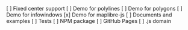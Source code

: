 [ ] Fixed center support
[ ] Demo for polylines
[ ] Demo for polygons
[ ] Demo for infowindows
[x] Demo for maplibre-js
[ ] Documents and examples
[ ] Tests
[ ] NPM package
[ ] GitHub Pages
[ ] .js domain
